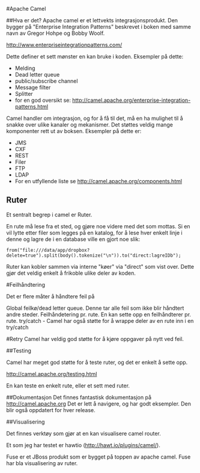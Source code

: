 #Apache Camel


##Hva er det?
Apache camel er et lettvekts integrasjonsprodukt. Den bygger på "Enterprise Integration Patterns" beskrevet i boken med samme navn av Gregor Hohpe og Bobby Woolf.

http://www.enterpriseintegrationpatterns.com/

Dette definer et sett mønster en kan bruke i koden.
Eksempler på dette:
* Melding
* Dead letter queue
* public/subscribe channel
* Message filter
* Splitter
* for en god oversikt se: http://camel.apache.org/enterprise-integration-patterns.html

Camel handler om integrasjon, og for å få til det, må en ha mulighet til å snakke over ulike kanaler og mekanismer.
Det støttes veldig mange komponenter rett ut av boksen. Eksempler på dette er:
* JMS
* CXF
* REST
* Filer
* FTP
* LDAP
* For en utfyllende liste se http://camel.apache.org/components.html

## Ruter
Et sentralt begrep i camel er Ruter.

En rute må lese fra et sted, og gjøre noe videre med det som mottas.
Si en vil lytte etter filer som legges på en katalog, for å lese hver enkelt linje i denne og lagre de i en database ville en gjort noe slik:
```
from("file:///data/app/dropbox?delete=true").split(body().tokenize("\n")).to("direct:lagreIDb");
```

Ruter kan kobler sammen via interne "køer" via "direct" som vist over. Dette gjør det veldig enkelt å frikoble ulike deler av koden.

#Feilhåndtering

Det er flere måter å håndtere feil på

Global feilkø/dead letter queue. Denne tar alle feil som ikke blir håndtert andre steder.
Feilhåndetering pr. rute. En kan sette opp en feilhåndterer pr. rute.
try/catch - Camel har også støtte for å wrappe deler av en rute inn i en try/catch

#Retry
Camel har veldig god støtte for å kjøre oppgaver på nytt ved feil.


##Testing

Camel har meget god støtte for å teste ruter, og det er enkelt å sette opp.

http://camel.apache.org/testing.html

En kan teste en enkelt rute, eller et sett med ruter.

##Dokumentasjon
Det finnes fantastisk dokumentasjon på http://camel.apache.org
Det er lett å navigere, og har godt eksempler. Den blir også oppdatert for hver release.


##Visualisering

Det finnes verktøy som gjør at en kan visualisere camel router.

Et som jeg har testet er hawtio (http://hawt.io/plugins/camel/).

Fuse er et JBoss produkt som er bygget på toppen av apache camel. Fuse har bla visualisering av ruter.